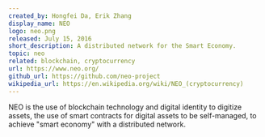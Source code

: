 ```yaml
---
created_by: Hongfei Da, Erik Zhang
display_name: NEO
logo: neo.png
released: July 15, 2016
short_description: A distributed network for the Smart Economy.
topic: neo
related: blockchain, cryptocurrency
url: https://www.neo.org/
github_url: https://github.com/neo-project
wikipedia_url: https://en.wikipedia.org/wiki/NEO_(cryptocurrency)
---
```

NEO is the use of blockchain technology and digital identity to digitize assets, the use of smart contracts for digital assets to be self-managed, to achieve "smart economy" with a distributed network.